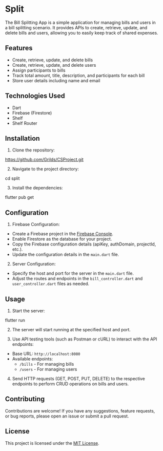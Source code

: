 # Split

The Bill Splitting App is a simple application for managing bills and users in a bill splitting scenario. It provides APIs to create, retrieve, update, and delete bills and users, allowing you to easily keep track of shared expenses.

## Features

- Create, retrieve, update, and delete bills
- Create, retrieve, update, and delete users
- Assign participants to bills
- Track total amount, title, description, and participants for each bill
- Store user details including name and email

## Technologies Used

- Dart
- Firebase (Firestore)
- Shelf
- Shelf Router

## Installation

1. Clone the repository:

https://github.com/Grilds/CSProject.git


2. Navigate to the project directory:

cd split


3. Install the dependencies:

flutter pub get


## Configuration

1. Firebase Configuration:

- Create a Firebase project in the [Firebase Console](https://console.firebase.google.com/).
- Enable Firestore as the database for your project.
- Copy the Firebase configuration details (apiKey, authDomain, projectId, etc.).
- Update the configuration details in the `main.dart` file.

2. Server Configuration:

- Specify the host and port for the server in the `main.dart` file.
- Adjust the routes and endpoints in the `bill_controller.dart` and `user_controller.dart` files as needed.

## Usage

1. Start the server:

flutter run


2. The server will start running at the specified host and port.

3. Use API testing tools (such as Postman or cURL) to interact with the API endpoints:

- Base URL: `http://localhost:8080`
- Available endpoints:
  - `/bills` - For managing bills
  - `/users` - For managing users

4. Send HTTP requests (GET, POST, PUT, DELETE) to the respective endpoints to perform CRUD operations on bills and users.

## Contributing

Contributions are welcome! If you have any suggestions, feature requests, or bug reports, please open an issue or submit a pull request.

## License

This project is licensed under the [MIT License](LICENSE).

  
